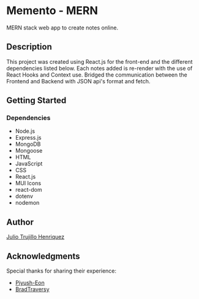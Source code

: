 # Memento - MERN

MERN stack web app to create notes online.

## Description

This project was created using React.js for the front-end and the different dependencies listed below.
Each notes added is re-render with the use of React Hooks and Context use. 
Bridged the communication between the Frontend and Backend with JSON api's format and fetch.


## Getting Started

### Dependencies

* Node.js
* Express.js
* MongoDB
* Mongoose
* HTML
* JavaScript
* CSS
* React.js
* MUI Icons
* react-dom
* dotenv
* nodemon

## Author

[Julio Trujillo Henriquez](https://www.linkedin.com/in/juliotrujilloh/)

## Acknowledgments

Special thanks for sharing their experience:
* [Piyush-Eon](https://github.com/piyush-eon/notezipper)
* [BradTraversy](https://github.com/bradtraversy/mern_shopping_list)
